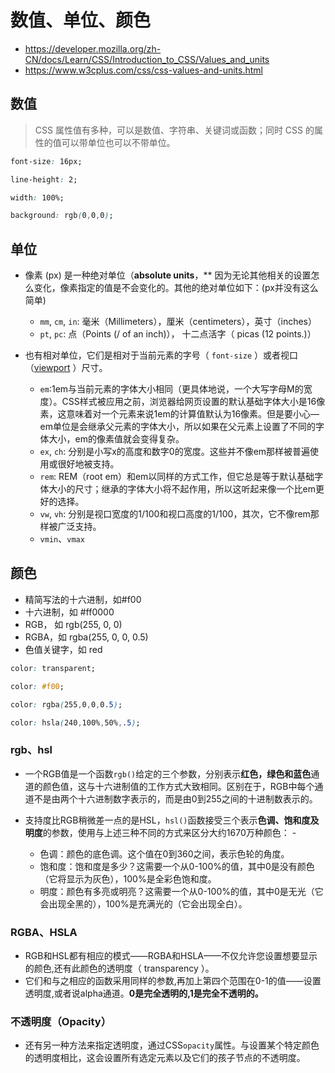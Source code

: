 # 数值、单位、颜色

- https://developer.mozilla.org/zh-CN/docs/Learn/CSS/Introduction_to_CSS/Values_and_units
- https://www.w3cplus.com/css/css-values-and-units.html

## 数值

> CSS 属性值有多种，可以是数值、字符串、关键词或函数；同时 CSS 的属性的值可以带单位也可以不带单位。

```CSS
font-size: 16px;

line-height: 2;

width: 100%;

background: rgb(0,0,0);
```

## 单位

- 像素 (px) 是一种绝对单位（**absolute units**，** 因为无论其他相关的设置怎么变化，像素指定的值是不会变化的。其他的绝对单位如下：(px并没有这么简单)
    - `mm`, `cm`, `in`: 毫米（Millimeters），厘米（centimeters），英寸（inches）
    - `pt`, `pc`: 点（Points (/ of an inch)）， 十二点活字（ picas (12 points.)）

- 也有相对单位，它们是相对于当前元素的字号（ `font-size` ）或者视口（[viewport](https://developer.mozilla.org/en-US/docs/Glossary/viewport) ）尺寸。
    - `em`:1em与当前元素的字体大小相同（更具体地说，一个大写字母M的宽度）。CSS样式被应用之前，浏览器给网页设置的默认基础字体大小是16像素，这意味着对一个元素来说1em的计算值默认为16像素。但是要小心—em单位是会继承父元素的字体大小，所以如果在父元素上设置了不同的字体大小，em的像素值就会变得复杂。
    - `ex`, `ch`: 分别是小写x的高度和数字0的宽度。这些并不像em那样被普遍使用或很好地被支持。
    - `rem`: REM（root em）和em以同样的方式工作，但它总是等于默认基础字体大小的尺寸；继承的字体大小将不起作用，所以这听起来像一个比em更好的选择。
    - `vw`, `vh`: 分别是视口宽度的1/100和视口高度的1/100，其次，它不像rem那样被广泛支持。
    - `vmin`、`vmax`

## 颜色

- 精简写法的十六进制，如#f00
- 十六进制，如 #ff0000
- RGB， 如 rgb(255, 0, 0)
- RGBA，如 rgba(255, 0, 0, 0.5)
- 色值关键字，如 red

```CSS
color: transparent;

color: #f00;

color: rgba(255,0,0,0.5);

color: hsla(240,100%,50%,.5);
```

### rgb、hsl

- 一个RGB值是一个函数```rgb()```给定的三个参数，分别表示**红色，绿色和蓝色**通道的颜色值，这与十六进制值的工作方式大致相同。区别在于，RGB中每个通道不是由两个十六进制数字表示的，而是由0到255之间的十进制数表示的。

- 支持度比RGB稍微差一点的是HSL，```hsl()```函数接受三个表示**色调、饱和度及明度**的参数，使用与上述三种不同的方式来区分大约1670万种颜色：   - 
    - 色调：颜色的底色调。这个值在0到360之间，表示色轮的角度。
    - 饱和度：饱和度是多少？这需要一个从0-100%的值，其中0是没有颜色（它将显示为灰色），100%是全彩色饱和度。
    - 明度：颜色有多亮或明亮？这需要一个从0-100%的值，其中0是无光（它会出现全黑的），100%是充满光的（它会出现全白）。

### RGBA、HSLA

- RGB和HSL都有相应的模式——RGBA和HSLA——不仅允许您设置想要显示的颜色,还有此颜色的透明度（ transparency ）。
- 它们和与之相应的函数采用同样的参数,再加上第四个范围在0-1的值——设置透明度,或者说alpha通道。**0是完全透明的,1是完全不透明的。**

### 不透明度（Opacity）

- 还有另一种方法来指定透明度，通过CSS`opacity`属性。与设置某个特定颜色的透明度相比，这会设置所有选定元素以及它们的孩子节点的不透明度。